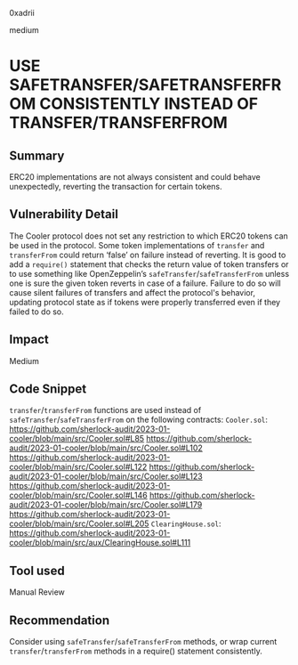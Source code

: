 0xadrii

medium

# USE SAFETRANSFER/SAFETRANSFERFROM CONSISTENTLY INSTEAD OF TRANSFER/TRANSFERFROM

## Summary
ERC20 implementations are not always consistent and could behave unexpectedly, reverting the transaction for certain tokens. 
## Vulnerability Detail
The Cooler protocol does not set any restriction to which ERC20 tokens can be used in the protocol. Some token implementations of `transfer` and `transferFrom` could return ‘false’ on failure instead of reverting. It is good to add a `require()` statement that checks the return value of token transfers or to use something like OpenZeppelin’s `safeTransfer`/`safeTransferFrom` unless one is sure the given token reverts in case of a failure. Failure to do so will cause silent failures of transfers and affect the protocol's behavior, updating protocol state as if tokens were properly transferred even if they failed to do so. 
## Impact
Medium
## Code Snippet
`transfer`/`transferFrom` functions are used instead of `safeTransfer`/`safeTransferFrom` on the following contracts:
`Cooler.sol`:
https://github.com/sherlock-audit/2023-01-cooler/blob/main/src/Cooler.sol#L85
https://github.com/sherlock-audit/2023-01-cooler/blob/main/src/Cooler.sol#L102
https://github.com/sherlock-audit/2023-01-cooler/blob/main/src/Cooler.sol#L122
https://github.com/sherlock-audit/2023-01-cooler/blob/main/src/Cooler.sol#L123
https://github.com/sherlock-audit/2023-01-cooler/blob/main/src/Cooler.sol#L146
https://github.com/sherlock-audit/2023-01-cooler/blob/main/src/Cooler.sol#L179
https://github.com/sherlock-audit/2023-01-cooler/blob/main/src/Cooler.sol#L205
`ClearingHouse.sol`:
https://github.com/sherlock-audit/2023-01-cooler/blob/main/src/aux/ClearingHouse.sol#L111
## Tool used
Manual Review

## Recommendation
Consider using `safeTransfer`/`safeTransferFrom` methods, or wrap current `transfer`/`transferFrom` methods in a require() statement consistently.